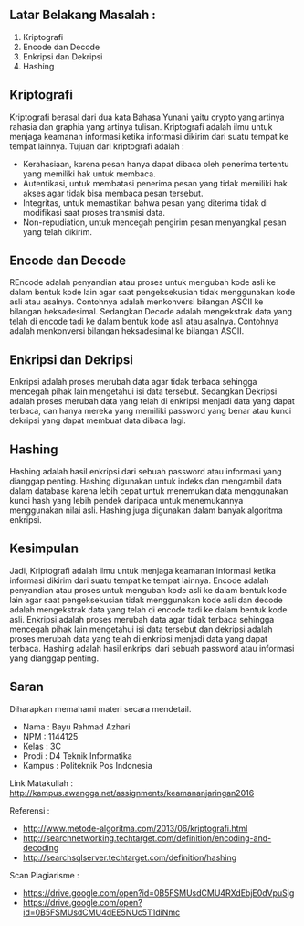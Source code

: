 ## Latar Belakang Masalah :
1. Kriptografi
2. Encode dan Decode
3. Enkripsi dan Dekripsi
4. Hashing


## Kriptografi
Kriptografi berasal dari dua kata Bahasa Yunani yaitu crypto yang artinya rahasia dan graphia yang artinya tulisan. Kriptografi adalah ilmu untuk menjaga keamanan informasi ketika informasi dikirim dari suatu tempat ke tempat lainnya. Tujuan dari kriptografi adalah :
* Kerahasiaan, karena pesan hanya dapat dibaca oleh penerima tertentu yang memiliki hak untuk membaca.
* Autentikasi, untuk membatasi penerima pesan yang tidak memiliki hak akses agar tidak bisa membaca pesan tersebut.
* Integritas, untuk memastikan bahwa pesan yang diterima tidak di modifikasi saat proses transmisi data.
* Non-repudiation, untuk mencegah pengirim pesan menyangkal pesan yang telah dikirim. 

## Encode dan Decode
REncode adalah penyandian atau proses untuk mengubah kode asli ke dalam bentuk kode lain agar saat pengeksekusian tidak menggunakan kode asli atau asalnya. Contohnya adalah menkonversi bilangan ASCII ke bilangan heksadesimal. Sedangkan Decode adalah mengekstrak data yang telah di encode tadi ke dalam bentuk kode asli atau asalnya. Contohnya adalah menkonversi bilangan heksadesimal ke bilangan ASCII.

## Enkripsi dan Dekripsi
Enkripsi adalah proses merubah data agar tidak terbaca sehingga mencegah pihak lain mengetahui isi data tersebut. Sedangkan Dekripsi adalah proses merubah data yang telah di enkripsi menjadi data yang dapat terbaca, dan hanya mereka yang memiliki password yang benar atau kunci dekripsi yang dapat membuat data dibaca lagi.

## Hashing
Hashing adalah hasil enkripsi dari sebuah password atau informasi yang dianggap penting. Hashing digunakan untuk indeks dan mengambil data dalam database karena lebih cepat untuk menemukan data menggunakan kunci hash yang lebih pendek daripada untuk menemukannya menggunakan nilai asli. Hashing juga digunakan dalam banyak algoritma enkripsi.

## Kesimpulan
Jadi, Kriptografi adalah ilmu untuk menjaga keamanan informasi ketika informasi dikirim dari suatu tempat ke tempat lainnya. Encode adalah penyandian atau proses untuk mengubah kode asli ke dalam bentuk kode lain agar saat pengeksekusian tidak menggunakan kode asli dan decode adalah mengekstrak data yang telah di encode tadi ke dalam bentuk kode asli. Enkripsi adalah proses merubah data agar tidak terbaca sehingga mencegah pihak lain mengetahui isi data tersebut dan dekripsi adalah proses merubah data yang telah di enkripsi menjadi data yang dapat terbaca. Hashing adalah hasil enkripsi dari sebuah password atau informasi yang dianggap penting.

## Saran
Diharapkan memahami materi secara mendetail.
<br>
* Nama : Bayu Rahmad Azhari
* NPM : 1144125
* Kelas : 3C
* Prodi : D4 Teknik Informatika
* Kampus : Politeknik Pos Indonesia

Link Matakuliah : http://kampus.awangga.net/assignments/keamananjaringan2016

Referensi :
* http://www.metode-algoritma.com/2013/06/kriptografi.html
* http://searchnetworking.techtarget.com/definition/encoding-and-decoding
* http://searchsqlserver.techtarget.com/definition/hashing 

Scan Plagiarisme :
* https://drive.google.com/open?id=0B5FSMUsdCMU4RXdEbjE0dVpuSjg
* https://drive.google.com/open?id=0B5FSMUsdCMU4dEE5NUc5T1diNmc